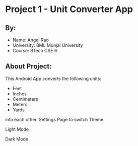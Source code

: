 # Project 1 - Unit Converter App

## By:
- Name: Angel Rao
- University: BML Munjal University
- Course: BTech CSE 6

## About Project:
This Android App converts the following units:
- Feet
- Inches
- Centimeters
- Meters
- Yards

into each other.
Settings Page to switch Theme:

Light Mode

Dark Mode
